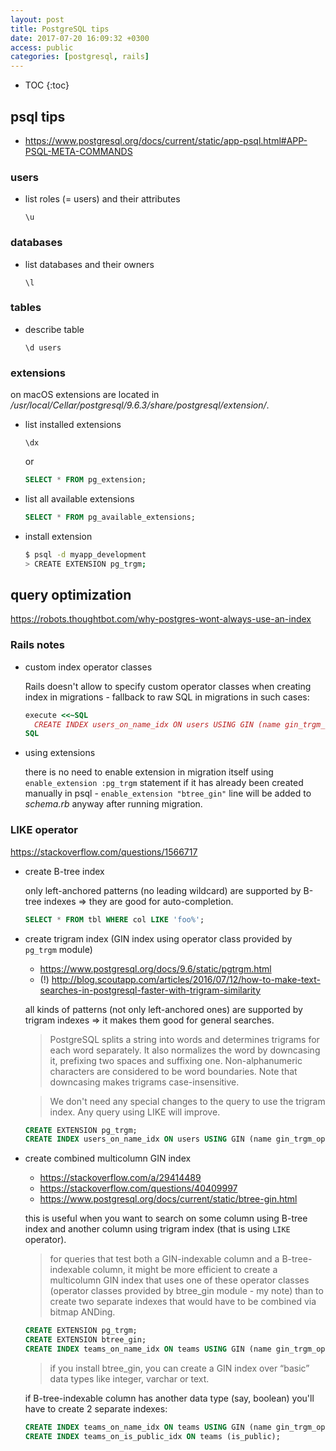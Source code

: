 ```yaml
---
layout: post
title: PostgreSQL tips
date: 2017-07-20 16:09:32 +0300
access: public
categories: [postgresql, rails]
---
```


<!-- more -->

* TOC
{:toc}

## psql tips

- <https://www.postgresql.org/docs/current/static/app-psql.html#APP-PSQL-META-COMMANDS>

### users

- list roles (= users) and their attributes

  ```
  \u
  ```

### databases

- list databases and their owners

  ```
  \l
  ```

### tables

- describe table

  ```
  \d users
  ```

### extensions

on macOS extensions are located in
_/usr/local/Cellar/postgresql/9.6.3/share/postgresql/extension/_.

- list installed extensions

  ```
  \dx
  ```

  or

  ```sql
  SELECT * FROM pg_extension;
  ```

- list all available extensions

  ```sql
  SELECT * FROM pg_available_extensions;
  ```

- install extension

  ```sh
  $ psql -d myapp_development
  > CREATE EXTENSION pg_trgm;
  ```

## query optimization

<https://robots.thoughtbot.com/why-postgres-wont-always-use-an-index>

### Rails notes

- custom index operator classes

  Rails doesn't allow to specify custom operator classes when creating index
  in migrations - fallback to raw SQL in migrations in such cases:

  ```ruby
  execute <<~SQL
    CREATE INDEX users_on_name_idx ON users USING GIN (name gin_trgm_ops);
  SQL
  ```

- using extensions

  there is no need to enable extension in migration itself using
  `enable_extension :pg_trgm` statement if it has already been created
  manually in psql - `enable_extension "btree_gin"` line will be added
  to _schema.rb_ anyway after running migration.

### LIKE operator

<https://stackoverflow.com/questions/1566717>

- create B-tree index

  only left-anchored patterns (no leading wildcard) are supported by
  B-tree indexes => they are good for auto-completion.

  ```sql
  SELECT * FROM tbl WHERE col LIKE 'foo%';
  ```

- create trigram index (GIN index using operator class provided by `pg_trgm` module)

  - <https://www.postgresql.org/docs/9.6/static/pgtrgm.html>
  - (!) <http://blog.scoutapp.com/articles/2016/07/12/how-to-make-text-searches-in-postgresql-faster-with-trigram-similarity>

  all kinds of patterns (not only left-anchored ones) are supported by
  trigram indexes => it makes them good for general searches.

  > PostgreSQL splits a string into words and determines trigrams for each
  > word separately. It also normalizes the word by downcasing it, prefixing
  > two spaces and suffixing one. Non-alphanumeric characters are considered
  > to be word boundaries. Note that downcasing makes trigrams case-insensitive.

  > We don't need any special changes to the query to use the trigram index.
  > Any query using LIKE will improve.

  ```sql
  CREATE EXTENSION pg_trgm;
  CREATE INDEX users_on_name_idx ON users USING GIN (name gin_trgm_ops);
  ```

- create combined multicolumn GIN index

  - <https://stackoverflow.com/a/29414489>
  - <https://stackoverflow.com/questions/40409997>
  - <https://www.postgresql.org/docs/current/static/btree-gin.html>

  this is useful when you want to search on some column using B-tree index
  and another column using trigram index (that is using `LIKE` operator).

  > for queries that test both a GIN-indexable column and a B-tree-indexable
  > column, it might be more efficient to create a multicolumn GIN index that
  > uses one of these operator classes (operator classes provided by btree_gin
  > module - my note) than to create two separate indexes that would have to be
  > combined via bitmap ANDing.


  ```sql
  CREATE EXTENSION pg_trgm;
  CREATE EXTENSION btree_gin;
  CREATE INDEX teams_on_name_idx ON teams USING GIN (name gin_trgm_ops, city);
  ```

  > if you install btree_gin, you can create a GIN index over “basic” data types
  > like integer, varchar or text.

  if B-tree-indexable column has another data type (say, boolean) you'll have
  to create 2 separate indexes:

  ```sql
  CREATE INDEX teams_on_name_idx ON teams USING GIN (name gin_trgm_ops);
  CREATE INDEX teams_on_is_public_idx ON teams (is_public);
  ```
